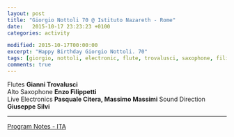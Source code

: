 ```yaml
---
layout: post
title: "Giorgio Nottoli 70 @ Istituto Nazareth - Rome"
date:   2015-10-17 23:23:23 +0100
categories: activity

modified: 2015-10-17T00:00:00
excerpt: "Happy Birthday Giorgio Nottoli. 70"
tags: [giorgio, nottoli, electronic, flute, trovalusci, saxophone, filippetti, percussion, caggiano]
comments: true
---
```


Flutes **Gianni Trovalusci**    
Alto Saxophone **Enzo Filippetti**    
Live Electronics **Pasquale Citera, Massimo Massimi**
Sound Direction **Giuseppe Silvi**


---

[Program Notes - ITA]()
